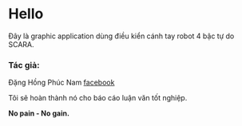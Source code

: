 # Hello
Đây là graphic application dùng điều kiển cánh tay robot 4 bậc tự do SCARA.

### Tác giả:
Đặng Hồng Phúc Nam [facebook](https://www.facebook.com/profile.php?id=100006869959169)

Tôi sẽ hoàn thành nó cho báo cáo luận văn tốt nghiệp.

**No pain - No gain.**
